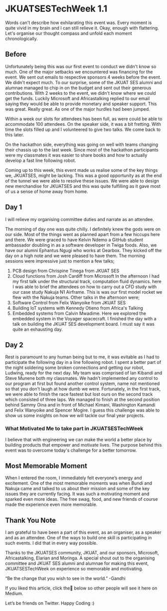 # JKUATSESTechWeek 1.1
Words can't describe how exhilarating this event was. Every moment is quite vivid in my brain and I can still relieve it. Okay, enough with flattering. Let's organise our thought compass and unfold each moment chronologically.

## Before

Unfortunately being this was our first event to conduct we didn't know so much. One of the major setbacks we encountered was financing for the event. We sent out emails to respective sponsors 4 weeks before the event. We didn't expect much. To our surprise, some of the JKUAT SES alumni and alumnae managed to chip in on the budget and sent out their generous contributions. With 2 weeks to the event, we didn't know where we could get the funds. Luckily Microsoft and Africastalking replied to our email saying they would be able to provide monetary and speaker support. This was great. Really great. As one of the major hurdles had been jumped.

Within a week our slots for attendees has been full, as were could be able to accommodate 100 attendees. On the speaker side, it was a bit fretting. With time the slots filled up and I volunteered to give two talks. We come back to this later.

On the hackathon side, everything was going on well with teams changing their chassis up to the last week. Since most of the hackathon participants were my classmates it was easier to share books and how to actually develop a fast line following robot. 

Coming up to this week, this event made us realise some of the key things we, JKUATSES, might be lacking. This was a good opportunity as at the end of the tunnel we were able to resolve these issues. We were able to design new merchandise for JKUATSES and this was quite fulfilling as it gave most of us a sense of home away from home.

## Day 1

I will relieve my organising committee duties and narrate as an attendee. 

The morning of day one was quite chilly. I definitely knew the gods were on our side. Most of the things went as planned apart from a few hiccups here and there. We were graced to have Kelvin Ndemo a GitHub student ambassador doubling in as a software developer in Twiga foods. Also, we have our alumni Ephantus Ngugi who works at Gearbox. They kicked off the day on a high note and we were pleased to have them. The morning sessions were impressive just to mention a few talks;
1. PCB design from Chrispine Tinega from JKUAT SES
2. Cloud functions from Josh Cardiff from Microsoft
In the afternoon I had my first talk under the structural track, computation fluid dynamics. here I was able to brief the attendees on how to carry out a CFD study with our case study Nakuja N1 Airframe. This is was our first model rocket we flew with the Nakuja teams.
Other talks in the afternoon were;
1. Software Control from Felix Wanyoike from JKUAT SES
2. Building IoT systems with Kennedy Otieno from Africa's Talking
3. Embedded systems from Calvin Mwadime. Here we explored the embedded system in the Voyager spacecraft.
I finished the day with a talk on building the JKUAT SES development board. I must say it was quite an exhausting day.

## Day 2

Rest is paramount to any human being but to me, it was evitable as I had to participate the following day in a line following robot. I spent a better part of the night soldering some broken connections and getting our robot, Ludwing, ready for the next day. My team was comprised of Ian Kibandi and Steve Munene both my classmates. We hadn't implemented any control to our program at first but found another control system, name not mentioned so that you don't laugh at how dumb we were. Fortunately, in the first track, we were able to finish the race fastest but lost ours on the second track which consisted of three laps. We managed to finish at the second position behind Sammy Oina and in front of Michael Kimani, Washington Kamandi and Felix Wanyoike and Spencer Mogire. I guess this challenge was able to show us some insights on how we will tackle our final year projects.

### What Motivated Me to take part in JKUATSESTechWeek

I believe that with engineering we can make the world a better place by building products that empower and motivate lives. The purpose behind this event was to overcome today's challenge for a better tomorrow.

## Most Memorable Moment

When I entered the room, I immediately felt everyone’s energy and excitement. One of the most memorable moments was when Bundi and Nakuja came and talked to us about their mission and some of the key issues they are currently facing. It was such a motivating moment and sparked even more ideas.
The free swag, food, and new friends of course made the experience even more memorable.

## Thank You Note

I am grateful to have been a part of this event, as an organiser, as a speaker and as an attendee. One of the ways to build one skill is participating in such events. I did that in every way possible. 

Thanks to the JKUATSES community, JKUAT, and our sponsors, Microsoft, Africastalking, Elarian and Moringa. A special shout out to the organising committee and JKUAT SES alumni and alumnae for making this event, JKUATSESTechWeek on experience so memorable and motivating.

“Be the change that you wish to see in the world.” -Gandhi


If you liked this article, click the👏 below so other people will see it here on Medium.

Let’s be friends on Twitter. Happy Coding :)